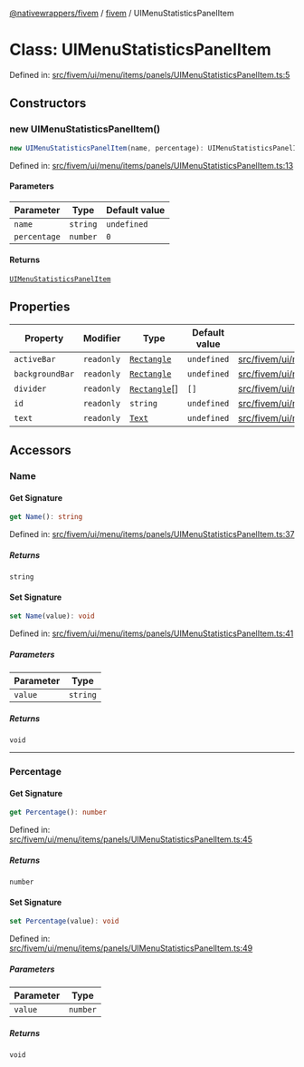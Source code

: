 [@nativewrappers/fivem](../../README.md) / [fivem](../README.md) / UIMenuStatisticsPanelItem

# Class: UIMenuStatisticsPanelItem

Defined in: [src/fivem/ui/menu/items/panels/UIMenuStatisticsPanelItem.ts:5](https://github.com/nativewrappers/nativewrappers/blob/c6ab47d1014f341bb58fccc9d519ceb48157a741/src/fivem/ui/menu/items/panels/UIMenuStatisticsPanelItem.ts#L5)

## Constructors

### new UIMenuStatisticsPanelItem()

```ts
new UIMenuStatisticsPanelItem(name, percentage): UIMenuStatisticsPanelItem
```

Defined in: [src/fivem/ui/menu/items/panels/UIMenuStatisticsPanelItem.ts:13](https://github.com/nativewrappers/nativewrappers/blob/c6ab47d1014f341bb58fccc9d519ceb48157a741/src/fivem/ui/menu/items/panels/UIMenuStatisticsPanelItem.ts#L13)

#### Parameters

| Parameter | Type | Default value |
| ------ | ------ | ------ |
| `name` | `string` | `undefined` |
| `percentage` | `number` | `0` |

#### Returns

[`UIMenuStatisticsPanelItem`](UIMenuStatisticsPanelItem.md)

## Properties

| Property | Modifier | Type | Default value | Defined in |
| ------ | ------ | ------ | ------ | ------ |
| <a id="activebar"></a> `activeBar` | `readonly` | [`Rectangle`](Rectangle.md) | `undefined` | [src/fivem/ui/menu/items/panels/UIMenuStatisticsPanelItem.ts:9](https://github.com/nativewrappers/nativewrappers/blob/c6ab47d1014f341bb58fccc9d519ceb48157a741/src/fivem/ui/menu/items/panels/UIMenuStatisticsPanelItem.ts#L9) |
| <a id="backgroundbar"></a> `backgroundBar` | `readonly` | [`Rectangle`](Rectangle.md) | `undefined` | [src/fivem/ui/menu/items/panels/UIMenuStatisticsPanelItem.ts:10](https://github.com/nativewrappers/nativewrappers/blob/c6ab47d1014f341bb58fccc9d519ceb48157a741/src/fivem/ui/menu/items/panels/UIMenuStatisticsPanelItem.ts#L10) |
| <a id="divider"></a> `divider` | `readonly` | [`Rectangle`](Rectangle.md)[] | `[]` | [src/fivem/ui/menu/items/panels/UIMenuStatisticsPanelItem.ts:11](https://github.com/nativewrappers/nativewrappers/blob/c6ab47d1014f341bb58fccc9d519ceb48157a741/src/fivem/ui/menu/items/panels/UIMenuStatisticsPanelItem.ts#L11) |
| <a id="id"></a> `id` | `readonly` | `string` | `undefined` | [src/fivem/ui/menu/items/panels/UIMenuStatisticsPanelItem.ts:6](https://github.com/nativewrappers/nativewrappers/blob/c6ab47d1014f341bb58fccc9d519ceb48157a741/src/fivem/ui/menu/items/panels/UIMenuStatisticsPanelItem.ts#L6) |
| <a id="text"></a> `text` | `readonly` | [`Text`](Text.md) | `undefined` | [src/fivem/ui/menu/items/panels/UIMenuStatisticsPanelItem.ts:8](https://github.com/nativewrappers/nativewrappers/blob/c6ab47d1014f341bb58fccc9d519ceb48157a741/src/fivem/ui/menu/items/panels/UIMenuStatisticsPanelItem.ts#L8) |

## Accessors

### Name

#### Get Signature

```ts
get Name(): string
```

Defined in: [src/fivem/ui/menu/items/panels/UIMenuStatisticsPanelItem.ts:37](https://github.com/nativewrappers/nativewrappers/blob/c6ab47d1014f341bb58fccc9d519ceb48157a741/src/fivem/ui/menu/items/panels/UIMenuStatisticsPanelItem.ts#L37)

##### Returns

`string`

#### Set Signature

```ts
set Name(value): void
```

Defined in: [src/fivem/ui/menu/items/panels/UIMenuStatisticsPanelItem.ts:41](https://github.com/nativewrappers/nativewrappers/blob/c6ab47d1014f341bb58fccc9d519ceb48157a741/src/fivem/ui/menu/items/panels/UIMenuStatisticsPanelItem.ts#L41)

##### Parameters

| Parameter | Type |
| ------ | ------ |
| `value` | `string` |

##### Returns

`void`

***

### Percentage

#### Get Signature

```ts
get Percentage(): number
```

Defined in: [src/fivem/ui/menu/items/panels/UIMenuStatisticsPanelItem.ts:45](https://github.com/nativewrappers/nativewrappers/blob/c6ab47d1014f341bb58fccc9d519ceb48157a741/src/fivem/ui/menu/items/panels/UIMenuStatisticsPanelItem.ts#L45)

##### Returns

`number`

#### Set Signature

```ts
set Percentage(value): void
```

Defined in: [src/fivem/ui/menu/items/panels/UIMenuStatisticsPanelItem.ts:49](https://github.com/nativewrappers/nativewrappers/blob/c6ab47d1014f341bb58fccc9d519ceb48157a741/src/fivem/ui/menu/items/panels/UIMenuStatisticsPanelItem.ts#L49)

##### Parameters

| Parameter | Type |
| ------ | ------ |
| `value` | `number` |

##### Returns

`void`

